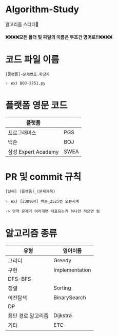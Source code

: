 # Algorithm-Study
알고리즘 스터디🚀
#### ❌❌❌❌모든 폴더 및 파일의 이름은 무조건 영어로!!❌❌❌❌
  
  
# 코드 파일 이름
```
[플랫폼]-문제번호.확장자

✨ ex) BOJ-2751.py
```  
  
# 플랫폼 영문 코드
|플랫폼||
|--|--|
|프로그래머스|PGS|
|백준|BOJ|
|삼성 Expert Academy|SWEA|
  
  
# PR 및 commit 규칙
```
[날짜] (플랫폼)_(문제제목) 

✨ ex) [230904] 백준_2525번 오븐시계

-> 만약 문제가 여러개면 대표되는거 하나만 적으면 됨
```
  
  
# 알고리즘 종류
|유형|영어이름|
|---|--|
|그리디|Greedy|
|구현|Implementation|
|DFS-BFS|
|정렬|Sorting|
|이진탐색|BinarySearch|
|DP|
|최단 경로 알고리즘|Dijkstra|
|기타|ETC|


